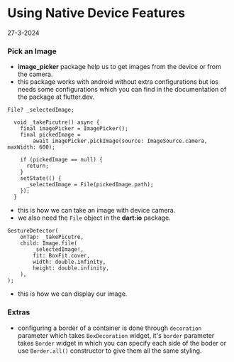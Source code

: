 # Using Native Device Features
27-3-2024

### Pick an Image
* **image_picker** package help us to get images from the device or from the camera.
* this package works with android without extra configurations but ios needs some configurations which you can find in the documentation of the package at flutter.dev.
```
File? _selectedImage;

  void _takePicutre() async {
    final imagePicker = ImagePicker();
    final pickedImage =
        await imagePicker.pickImage(source: ImageSource.camera, maxWidth: 600);

    if (pickedImage == null) {
      return;
    }
    setState(() {
      _selectedImage = File(pickedImage.path);
    });
  }
```
* this is how we can take an image with device camera.
* we also need the `File` object in the **dart:io** package.
```
GestureDetector(
    onTap: _takePicutre,
    child: Image.file(
        _selectedImage!,
        fit: BoxFit.cover,
        width: double.infinity,
        height: double.infinity,
    ),
);
```
* this is how we can display our image.

### Extras
* configuring a border of a container is done through `decoration` parameter which takes `BoxDecoration` widget, it's `border` parameter takes `Border` widget in which you can specify each side of the boder or use `Border.all()` constructor to give them all the same styling.
